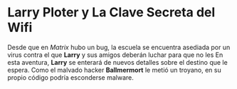 # Larry Ploter y La Clave Secreta del Wifi

Desde que en *Matrix* hubo un bug, la escuela se encuentra asediada por un virus contra el que **Larry** y sus amigos deberán luchar para que no les
En esta aventura, **Larry** se enterará de nuevos detalles sobre el destino que le espera.
Como el malvado hacker **Ballmermort** le metió un troyano, en su propio código podría esconderse malware.
